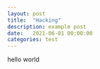 ```yaml
---
layout: post
title:  "Hacking"
description: example post 
date:   2021-06-01 00:00:00
categories: test
---
```

hello world
